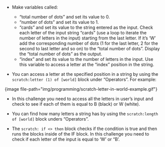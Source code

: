 -   Make variables called:

    -   “total number of dots” and set its value to 0.
    -   “number of dots” and set its value to 1.
    -   “cards” and set its value to the string entered as the input.
        Check each letter of the input string “cards” (use a loop to iterate
        the number of letters in the input) starting from the last letter.
        If it’s ‘W’ add the corresponding number of dots (1 for the last
        letter, 2 for the second to last letter and so on) to the “total
        number of dots”.
        Display the “total number of dots” as the output.
    -   “index” and set its value to the number of letters in the input.
        Use this variable to access a letter at the “index” position in the
        string.

-   You can access a letter at the specified position in a string by using
    the `scratch:letter (1) of [world]` block under “Operators”. For example:

{image file-path="img/programming/scratch-letter-in-world-example.gif"}

-   In this challenge you need to access all the letters in user’s input and
    check to see if each of them is equal to B (black) or W (white).

-   You can find how many letters a string has by using the
    `scratch:length of [world]` block unders “Operators”.

-   The `scratch: if <> then` block checks if the condition is true and then
    runs the blocks inside of the IF block.
    In this challenge you need to check if each letter of the input is equal
    to ‘W’ or “B’.
